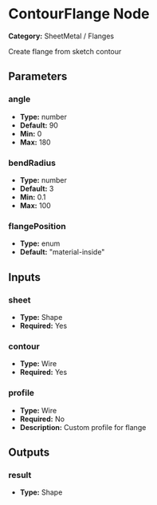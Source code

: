 
# ContourFlange Node

**Category:** SheetMetal / Flanges

Create flange from sketch contour

## Parameters


### angle
- **Type:** number
- **Default:** 90
- **Min:** 0
- **Max:** 180



### bendRadius
- **Type:** number
- **Default:** 3
- **Min:** 0.1
- **Max:** 100



### flangePosition
- **Type:** enum
- **Default:** "material-inside"





## Inputs


### sheet
- **Type:** Shape
- **Required:** Yes



### contour
- **Type:** Wire
- **Required:** Yes



### profile
- **Type:** Wire
- **Required:** No
- **Description:** Custom profile for flange


## Outputs


### result
- **Type:** Shape




